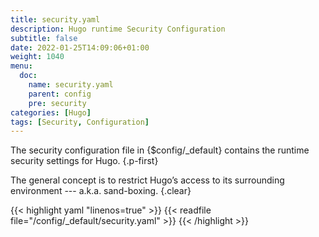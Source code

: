 ```yaml
---
title: security.yaml
description: Hugo runtime Security Configuration
subtitle: false
date: 2022-01-25T14:09:06+01:00 
weight: 1040
menu:
  doc:
    name: security.yaml
    parent: config
    pre: security
categories: [Hugo]
tags: [Security, Configuration]
---
```


The security configuration file in {$config/&zwnj;_default} contains the runtime security settings for Hugo.
{.p-first} <!--more-->

The general concept is to restrict Hugo’s access to its surrounding environment --- a.k.a. sand-boxing.
{.clear}


{{< highlight yaml "linenos=true" >}}
{{< readfile file="/config/_default/security.yaml" >}}
{{< /highlight >}}
